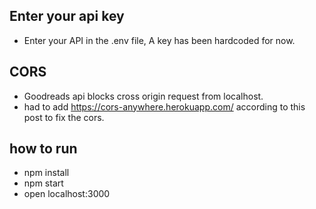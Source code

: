 ## Enter your api key
- Enter your API in the .env file, A key has been hardcoded for now.

## CORS 
- Goodreads api blocks cross origin request from localhost. 
- had to add https://cors-anywhere.herokuapp.com/ according to this post to fix the cors.

## how to run
- npm install
- npm start
- open localhost:3000
